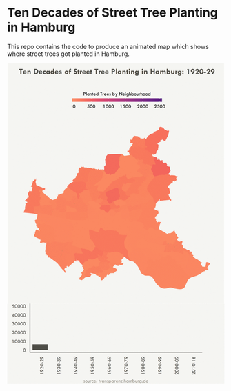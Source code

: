# Ten Decades of Street Tree Planting in Hamburg
This repo contains the code to produce an animated map which shows where street trees got planted in Hamburg.

![alt text](https://github.com/kruse-alex/hamburg_trees/blob/master/streettrees.gif)

